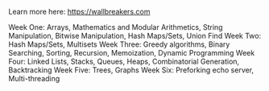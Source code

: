 Learn more here: https://wallbreakers.com

Week One: Arrays, Mathematics and Modular Arithmetics, String Manipulation, Bitwise Manipulation, Hash Maps/Sets, Union Find
Week Two: Hash Maps/Sets, Multisets
Week Three: Greedy algorithms, Binary Searching, Sorting, Recursion, Memoization, Dynamic Programming
Week Four: Linked Lists, Stacks, Queues, Heaps, Combinatorial Generation, Backtracking
Week Five: Trees, Graphs
Week Six: Preforking echo server, Multi-threading
